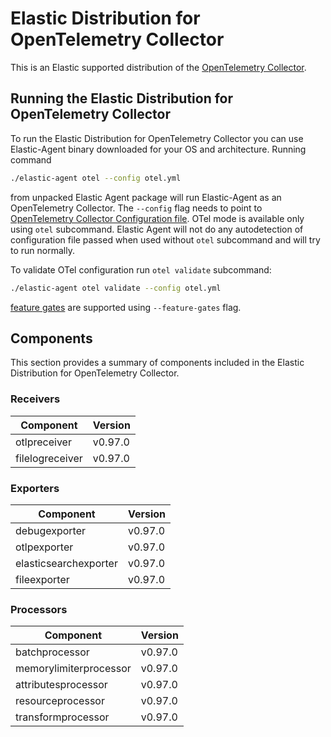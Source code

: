# Elastic Distribution for OpenTelemetry Collector

This is an Elastic supported distribution of the [OpenTelemetry Collector](https://github.com/open-telemetry/opentelemetry-collector).

## Running the Elastic Distribution for OpenTelemetry Collector

To run the Elastic Distribution for OpenTelemetry Collector you can use Elastic-Agent binary downloaded for your OS and architecture. 
Running command 

```bash
./elastic-agent otel --config otel.yml
```

from unpacked Elastic Agent package will run Elastic-Agent as an OpenTelemetry Collector. The `--config` flag needs to point to [OpenTelemetry Collector Configuration file](https://opentelemetry.io/docs/collector/configuration/). OTel mode is available only using `otel` subcommand. Elastic Agent will not do any autodetection of configuration file passed when used without `otel` subcommand and will try to run normally.


To validate OTel configuration run `otel validate` subcommand:

```bash
./elastic-agent otel validate --config otel.yml
```

[feature gates](https://github.com/open-telemetry/opentelemetry-collector/blob/main/featuregate/README.md#controlling-gates) are supported using `--feature-gates` flag.

## Components

This section provides a summary of components included in the Elastic Distribution for OpenTelemetry Collector.


### Receivers

| Component | Version |
|---|---|
| otlpreceiver | v0.97.0|
| filelogreceiver | v0.97.0|




### Exporters

| Component | Version |
|---|---|
| debugexporter | v0.97.0|
| otlpexporter | v0.97.0|
| elasticsearchexporter | v0.97.0|
| fileexporter | v0.97.0|




### Processors

| Component | Version |
|---|---|
| batchprocessor | v0.97.0|
| memorylimiterprocessor | v0.97.0|
| attributesprocessor | v0.97.0|
| resourceprocessor | v0.97.0|
| transformprocessor | v0.97.0|



